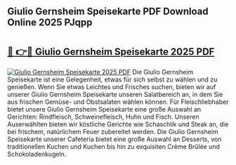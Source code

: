 ## Giulio Gernsheim Speisekarte PDF Download Online 2025 PJqpp

# <h2><a href="http://gc6lu9.nevu.top/?p=Giulio+Gernsheim+Speisekarte">🔗 👉🔴 Giulio Gernsheim Speisekarte 2025 PDF</a></h2>

[![Giulio Gernsheim Speisekarte 2025 PDF](https://i.imgur.com/dBaPXMq.png)](http://gc6lu9.nevu.top/?p=Giulio+Gernsheim+Speisekarte)
Die Giulio Gernsheim Speisekarte ist eine Gelegenheit, etwas für sich selbst zu wählen und zu genießen. Wenn Sie etwas Leichtes und Frisches suchen, bieten wir auf unserer Giulio Gernsheim Speisekarte unseren Salatbereich an, in dem Sie aus frischen Gemüse- und Obstsalaten wählen können. Für Fleischliebhaber bietet unsere Giulio Gernsheim Speisekarte eine große Auswahl an Gerichten: Rindfleisch, Schweinefleisch, Huhn und Fisch. Unseren Auserwählten bieten wir köstliche Gerichte wie Schaschlik und Steak an, die bei frischem, natürlichem Feuer zubereitet werden. Die Giulio Gernsheim Speisekarte unserer Cafeteria bietet eine große Auswahl an Desserts, von traditionellen Kuchen und Kuchen bis hin zu exquisiten Crème Brûlée und Schokoladenkugeln.
